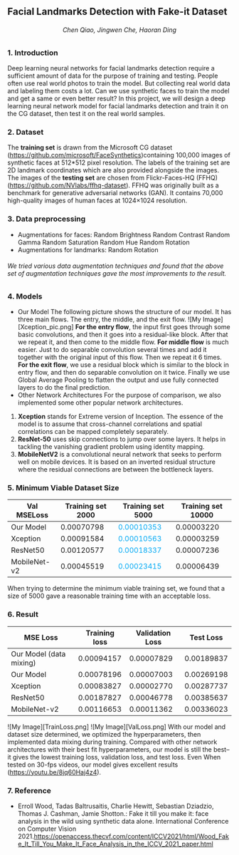 ## Facial Landmarks Detection with Fake-it Dataset

###### <center>*Chen Qiao, Jingwen Che, Haoran Ding*
### 1. Introduction
Deep learning neural networks for facial landmarks detection require a sufficient amount of data for the purpose of training and testing. People often use real world photos to train the model. But collecting real world data and labeling them costs a lot. Can we use synthetic faces to train the model and get a same or even better result? In this project, we will design a deep learning neural network model for facial landmarks detection and train it on the CG dataset, then test it on the real world samples.
### 2. Dataset
 The **training set** is drawn from the Microsoft CG dataset (https://github.com/microsoft/FaceSynthetics)containing 100,000 images of synthetic faces at 512*512 pixel resolution. The labels of the training set are 2D landmark coordinates which are also provided alongside the images. The images of the **testing set** are chosen from Flickr-Faces-HQ (FFHQ) (https://github.com/NVlabs/ffhq-dataset).  FFHQ was originally built as a benchmark  for generative adversarial networks (GAN). It contains 70,000 high-quality images of human faces at 1024×1024 resolution. 
### 3. Data preprocessing
* Augmentations for faces:
   Random Brightness
   Random Contrast
   Random Gamma
   Random Saturation
   Random Hue
   Random Rotation
* Augmentations for landmarks:
   Random Rotation
######    We tried various data augmentation techniques and found that the above set of augmentation techniques gave the most improvements to the result.
###    4. Models
*    Our Model
 The following picture shows the structure of our model. It has three main flows. The entry, the middle, and the exit flow.
![My Image][Xception_pic.png]
**For the entry flow**, the input first goes through some basic convolutions, and then it goes into a residual-like block. After that we repeat it, and then come to the middle flow. **For middle flow** is much easier. Just to do separable convolution several times and add it together with the original input of this flow. Then we repeat it 6 times. **For the exit flow**, we use a residual block which is similar to the block in entry flow, and then do separable convolution on it twice. Finally we use Global Average Pooling to flatten the output and use fully connected layers to do the final prediction.
* Other Network Architectures
 For the purpose of comparison, we also implemented some other popular network architectures.
1. **Xception** stands for Extreme version of Inception. The essence of the model is to assume that cross-channel correlations and spatial correlations can be mapped completely separately.
1. **ResNet-50** uses skip connections  to jump over some layers. It helps in tackling the vanishing gradient problem using identity mapping.
1. **MobileNetV2** is a convolutional neural network that seeks to perform well on mobile devices. It is based on an inverted residual structure where the residual connections are between the bottleneck layers.
###    5. Minimum Viable Dataset Size
    

|Val MSELoss  | Training set 2000| Training set 5000 | Training set 10000 |
| -------- | -------- | -------- | -------- |
| Our Model     | 0.00070798     | <font class="text-color-7" color="#03a9f4">0.00010353</font>     | 0.00003220     |
| Xception     | 0.00091584     | <font class="text-color-7" color="#03a9f4">0.00010563 </font>    | 0.00003259     |
| ResNet50     | 0.00120577     | <font class="text-color-7" color="#03a9f4">0.00018337 </font>    | 0.00007236     |
| MobileNet-v2     | 0.00045519     | <font class="text-color-7" color="#03a9f4">0.00023415</font>     | 0.00006439     |
When trying to determine the minimum viable training set, we found that a size of 5000 gave a reasonable training time with an acceptable loss.
###   6. Result
    

|  MSE Loss  | Training loss | Validation Loss | Test Loss |
| -------- | -------- | -------- | -------- |
| Our Model (data mixing)    | 0.00094157     | 0.00007829     | 0.00189837     |
| Our Model     | 0.00078196     | 0.00007003     | 0.00269198     |
| Xception     | 0.00083827     | 0.00002770    | 0.00287737     |
| ResNet50     | 0.00187827     | 0.00046778    | 0.00385637     |
| MobileNet-v2     | 0.00116653     | 0.00011362     | 0.00336023     |
![My Image][TrainLoss.png]
![My Image][ValLoss.png]
With our model and dataset size determined, we optimized the hyperparameters, then implemented data mixing during training. Compared with other network architectures with their best fit hyperparameters, our model is still the best–it  gives the lowest training loss, validation loss, and test loss. Even When tested on 30-fps videos, our model gives  excellent results (https://youtu.be/8jq60Haj4z4).

###    7. Reference
*   Erroll Wood, Tadas Baltrusaitis, Charlie Hewitt, Sebastian Dziadzio, Thomas J. Cashman, Jamie Shotton.: Fake it till you make it: face analysis in the wild using synthetic data alone. International Conference on Computer Vision 2021.https://openaccess.thecvf.com/content/ICCV2021/html/Wood_Fake_It_Till_You_Make_It_Face_Analysis_in_the_ICCV_2021_paper.html